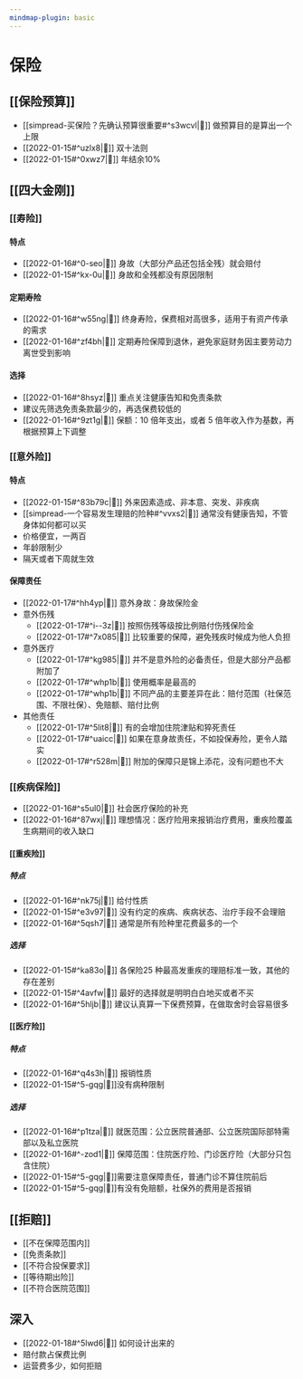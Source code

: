 ```yaml
---
mindmap-plugin: basic
---
```

# 保险
## [[保险预算]]
- [[simpread-买保险？先确认预算很重要#^s3wcvl|📌]] 做预算目的是算出一个上限
- [[2022-01-15#^uzlx8|📌]] 双十法则
- [[2022-01-15#^0xwz7|📌]] 年结余10%
## [[四大金刚]]
### [[寿险]]
#### 特点
- [[2022-01-16#^0-seo|📌]] 身故（大部分产品还包括全残）就会赔付
- [[2022-01-15#^kx-0u|📌]] 身故和全残都没有原因限制
#### 定期寿险
- [[2022-01-16#^w55ng|📌]] 终身寿险，保费相对高很多，适用于有资产传承的需求
- [[2022-01-16#^zf4bh|📌]] 定期寿险保障到退休，避免家庭财务因主要劳动力离世受到影响
#### 选择
- [[2022-01-16#^8hsyz|📌]] 重点关注健康告知和免责条款
- 建议先筛选免责条款最少的，再选保费较低的
- [[2022-01-16#^9zt1g|📌]] 保额：10 倍年支出，或者 5 倍年收入作为基数，再根据预算上下调整
### [[意外险]]
#### 特点
- [[2022-01-15#^83b79c|📌]] 外来因素造成、非本意、突发、非疾病
- [[simpread-一个容易发生理赔的险种#^vvxs2|📌]] 通常没有健康告知，不管身体如何都可以买
- 价格便宜，一两百
- 年龄限制少
- 隔天或者下周就生效
#### 保障责任
- [[2022-01-17#^hh4yp|📌]] 意外身故：身故保险金
- 意外伤残
	- [[2022-01-17#^i--3z|📌]] 按照伤残等级按比例赔付伤残保险金
	- [[2022-01-17#^7x085|📌]] 比较重要的保障，避免残疾时候成为他人负担
- 意外医疗
	- [[2022-01-17#^kg985|📌]] 并不是意外险的必备责任，但是大部分产品都附加了
	- [[2022-01-17#^whp1b|📌]] 使用概率是最高的
	- [[2022-01-17#^whp1b|📌]] 不同产品的主要差异在此：赔付范围（社保范围、不限社保）、免赔额、赔付比例
- 其他责任
	- [[2022-01-17#^5lit8|📌]] 有的会增加住院津贴和猝死责任
	- [[2022-01-17#^uaicc|📌]] 如果在意身故责任，不如投保寿险，更令人踏实
	- [[2022-01-17#^r528m|📌]] 附加的保障只是锦上添花，没有问题也不大

### [[疾病保险]]
- [[2022-01-16#^s5ul0|📌]] 社会医疗保险的补充
- [[2022-01-16#^87wxj|📌]] 理想情况：医疗险用来报销治疗费用，重疾险覆盖生病期间的收入缺口
#### [[重疾险]]
##### 特点
- [[2022-01-16#^nk75j|📌]] 给付性质
- [[2022-01-15#^e3v97|📌]] 没有约定的疾病、疾病状态、治疗手段不会理赔
- [[2022-01-16#^5qsh7|📌]] 通常是所有险种里花费最多的一个
##### 选择
- [[2022-01-15#^ka83o|📌]] 各保险25 种最高发重疾的理赔标准一致，其他的存在差别
- [[2022-01-15#^4avfw|📌]] 最好的选择就是明明白白地买或者不买
- [[2022-01-16#^5hljb|📌]] 建议认真算一下保费预算，在做取舍时会容易很多
#### [[医疗险]]
##### 特点
- [[2022-01-16#^q4s3h|📌]] 报销性质
- [[2022-01-15#^5-gqg|📌]]没有病种限制
##### 选择
- [[2022-01-16#^p1tza|📌]] 就医范围：公立医院普通部、公立医院国际部特需部以及私立医院
- [[2022-01-16#^-zod1|📌]] 保障范围：住院医疗险、门诊医疗险（大部分只包含住院）
- [[2022-01-15#^5-gqg|📌]]需要注意保障责任，普通门诊不算住院前后
- [[2022-01-15#^5-gqg|📌]]有没有免赔额，社保外的费用是否报销
## [[拒赔]]
- [[不在保障范围内]]
- [[免责条款]]
- [[不符合投保要求]]
- [[等待期出险]]
- [[不符合医院范围]]
## 深入
- [[2022-01-18#^5lwd6|📌]] 如何设计出来的
- 赔付款占保费比例
- 运营费多少，如何拒赔